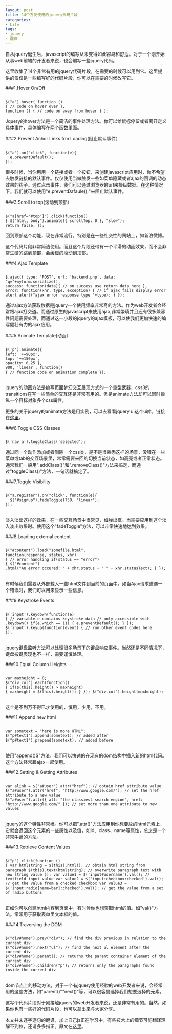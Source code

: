 ```yaml
---
layout: post
title: 14个方便使用的jquery代码片段
categories:
- Life
tags:
- jquery
- 翻译
---
```


自从jquery诞生后，javascript的编写从未变得如此容易和舒适。对于一个刚开始从事web前端的开发者来说，也会编写一些jquery代码。

这里收集了14个非常有用的jquery代码片段，在需要的时候可以用到它。这里提供的仅仅是一些编写好的代码片段，你可以在需要的时候改写它。

###1.Hover On/Off

<pre><code>
$("a").hover( function () 
{ // code on hover over }, 
function () { // code on away from hover } ); 
</code></pre>

Jquery的hover方法是一个简洁的事件处理方法。你可以给鼠标停留或者离开定义具体事件，具体编写在两个函数里面。

###2.Prevent Achor Links frm Loading(阻止默认事件）

<pre><code>
$("a").on("click", function(e){
  e.preventDefault();
});
</code></pre>

很多时候，当你用用一个链接或者一个按钮，来创建javascript应用时，你不希望去触发链接的默认事件。仅仅使用当做触发一些如菜单隐藏或者ajax的回调的动态效果的钩子。通过点击事件，我们可以通过浏览器的url来操纵数据。在这种情况下，我们就可以使用&quot;e.preventDafaule();&quot;来阻止默认事件。

###3.Scroll to top(滚动到顶部）

<pre><code>
$("a[href='#top']").click(function() 
{ $("html, body").animate({ scrollTop: 0 }, "slow"); 
return false; });
</code></pre>

回到顶部这个功能，现在非常流行。特别是在一些社交性的网站上，如新浪微博。

这个代码片段非常简洁使用。而且这个片段还带有一个平滑的动画效果，而不会非常生硬的跳到顶部，会缓缓的滚动到顶部。

###4.Ajax Template

<pre><code>
$.ajax({ type: 'POST', url: 'backend.php', data: "q="+myform.serialize(), 
success: function(data){ // on success use return data here }, 
error: function(xhr, type, exception) { // if ajax fails display error alert alert("ajax error response type "+type); } });
</code></pre>

通过ajax方法获取数据是jquery一个使用频率非常高的方法。作为web开发者会经常跟ajax打交道。而通过原生的javascript来使用ajax,非常繁琐并且还有很多兼容性问题需要处理，而通过这一小段的jquery的ajax模板，可以使我们更加快速的编写健壮有力的ajax应用。

###5.Animate Template(动画）

<pre>
<code>
$('p').animate({ 
left: '+=90px', 
top: '+=150px',
opacity: 0.25 }, 
900, 'linear', function() 
{ // function code on animation complete });
</code>
</pre>

jquery的动画方法是编写页面梦幻交互展现方式的一个重型武器，css3的transitions在写一些简单的交互还是非常有用的。但是animate方法却可以同时操纵一个目标对象多个css属性。

更多的关于jquery的animate方法是用实例，可以去看看jquery ui这个ui库，链接在[这里](http://jqueryui.com/)。

###6.Toggle CSS Classes

<pre><code>
$('nav a').toggleClass('selected');
</code></pre>

通过同一个动作添加或者删除一个css类，是不是很熟悉这样的场景，没错在一些菜单或tab的交互场景里，常常需要来回的切换当前状态，如高亮或者正常状态。通常我们一般用&quot;.addClass()&quot;和&quot;.removeClass()&quot;方法来搞定，而通过&quot;toggleClass()&quot;方法，一句话就搞定了。

###7.Toggle Visibility

<pre>
<code>
$("a.register").on("click", function(e){
  $("#signup").fadeToggle(750, "linear");
});
</code>
</pre>

淡入淡出这样的效果，在一些交互场景中很常见，如弹出框。当需要应用到这个淡入淡出效果时。使用这个&quot;fadeToggle&quot;方法，可以非常快速地达到效果。

###8.Loading external content

<pre>
<code>
$("#content").load("somefile.html", 
function(response, status, xhr) 
{ // error handling if(status == "error") 
{ $("#content")
.html("An error occured: " + xhr.status + " " + xhr.statusText); } });
</code>
</pre>

有时候我们需要从外部载入一些html文件到当前的页面中。如当Ajax请求遭遇一个错误时，我们可以用来显示一些信息。

###9.Keystroke Events

<pre>
<code>
$('input').keydown(function(e) 
{ // variable e contains keystroke data // only accessible with 
.keydown() if(e.which == 11) { e.preventDefault(); } }); 
$('input').keyup(function(event) { // run other event codes here	 });
</code>
</pre>

jquery键盘监听方法可以处理很多场景下的键盘响应事件。当然还是不同情况下，键盘按键表现也不一样，需要谨慎处理。

###10.Equal Column Heights

<pre>
<code>
var maxheight = 0;
$("div.col").each(function()
{ if($(this).height() > maxheight) 
{ maxheight = $(this).height(); } }); $("div.col").height(maxheight);
</code>
</pre>

这个是不到万不得已才使用的，慎用，少用，不用。

###11.Append new html

<pre>
<code>
var sometext = "here is more HTML"; 
$("p#text1").append(sometext); // added after $("p#text1").prepend(sometext); // added before
</code>
</pre>

使用&quot;append()$&quot;方法，我们可以快速的在现有的dom结构中插入新的html代码。这个方法经常跟ajax一起使用。

###12.Setting & Getting Attributes

<pre>
<code>
var alink = $("a#user").attr("href"); // obtain href attribute value 
$("a#user").attr("href", "http://www.google.com/"); // set the href attribute to a new value 
$("a#user").attr({ alt: "the classiest search engine", href: "http://www.google.com/" }); // set more than one attribute to new values
</code>
</pre>

jquery的这个特性非常棒。你可以把&quot;.attr()&quot;方法应用到你想要放的html元素上，它就会返回这个元素的一些属性以及值，如id、class、name等属性，总之是一个非常牛逼的方法。

###13.Retrieve Content Values

<pre>
<code>
$("p").click(function () 
{ var htmlstring = $(this).html(); // obtain html string from paragraph $(this).text(htmlstring); // overwrite paragraph text with new string value }); var value1 = $('input#username').val(); // textfield input value var value2 = $('input:checkbox:checked').val(); // get the value from a checked checkbox var value3 = $('input:radio[name=bar]:checked').val(); // get the value from a set of radio buttons
</code>
</pre>           

正如你可以创建html内容到页面中，有时候你也想获取html的值。如&quot;val()&quot;方法。常常用于获取表单里文本框的值。

###14.Traversing the DOM

<pre>
<code>
$("div#home").prev("div"); // find the div previous in relation to the current div 
$("div#home").next("ul"); // find the next ul element after the current div 
$("div#home").parent(); // returns the parent container element of the current div 
$("div#home").children("p"); // returns only the paragraphs found inside the current div
</code>
</pre>

dom节点上的移动方法，对于一个有jquery使用经验的web开发者来说，会经常用的这些方法，如&quot;parent()&quot;&quot;next()&quot;等，可以很容易选择我们想要选择的元素。

这写个代码片段对于刚接触jquery的web开发者来说，还是非常有用的。当然，如果你也有一些好的代码片段，也可以拿出来与大家分享。

本文并未逐字逐句的翻译，加上自己js正在学习中，有些技术上的细节可能翻译理解不到位，还请多多指正。原文在[这里](http://blog.teamtreehouse.com/14-handy-jquery-code-snippets-for-developers)。
